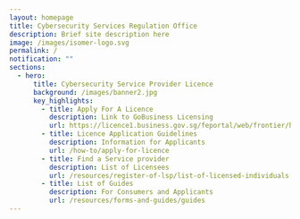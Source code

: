```yaml
---
layout: homepage
title: Cybersecurity Services Regulation Office
description: Brief site description here
image: /images/isomer-logo.svg
permalink: /
notification: ""
sections:
  - hero:
      title: Cybersecurity Service Provider Licence
      background: /images/banner2.jpg
      key_highlights:
        - title: Apply For A Licence
          description: Link to GoBusiness Licensing
          url: https://licence1.business.gov.sg/feportal/web/frontier/home
        - title: Licence Application Guidelines
          description: Information for Applicants
          url: /how-to/apply-for-licence
        - title: Find a Service provider
          description: List of Licensees
          url: /resources/register-of-lsp/list-of-licensed-individuals
        - title: List of Guides
          description: For Consumers and Applicants
          url: /resources/forms-and-guides/guides
---
```

